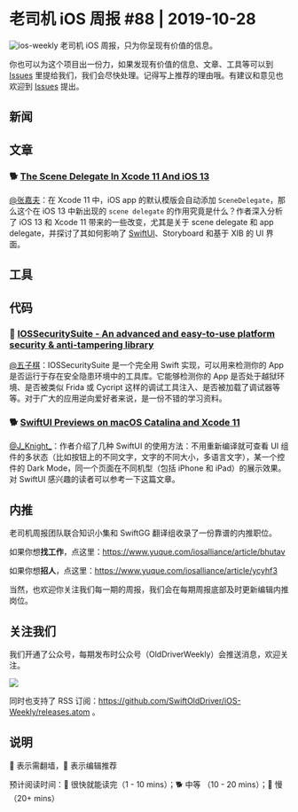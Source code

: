 # 老司机 iOS 周报 #88 | 2019-10-28

![ios-weekly](https://github.com/SwiftOldDriver/iOS-Weekly/blob/master/assets/ios-weekly.png?raw=true)
老司机 iOS 周报，只为你呈现有价值的信息。

你也可以为这个项目出一份力，如果发现有价值的信息、文章、工具等可以到 [Issues](https://github.com/SwiftOldDriver/iOS-Weekly/issues) 里提给我们，我们会尽快处理。记得写上推荐的理由哦。有建议和意见也欢迎到 [Issues](https://github.com/SwiftOldDriver/iOS-Weekly/issues) 提出。




## 新闻



## 文章

### 🐕 [The Scene Delegate In Xcode 11 And iOS 13](https://learnappmaking.com/scene-delegate-app-delegate-xcode-11-ios-13/?utm_campaign=iOS%2BDev%2BWeekly&utm_medium=web&utm_source=iOS%2BDev%2BWeekly%2BIssue%2B426)

[@张嘉夫](https://github.com/josephchang10)：在 Xcode 11 中，iOS app 的默认模版会自动添加 `SceneDelegate`，那么这个在 iOS 13 中新出现的 `scene delegate` 的作用究竟是什么？作者深入分析了 iOS 13 和 Xcode 11 带来的一些改变，尤其是关于 scene delegate 和 app delegate，并探讨了其如何影响了 [SwiftUI](https://learnappmaking.com/swiftui-getting-started-how-to-ios-swift/)、Storyboard 和基于 XIB 的 UI 界面。

## 工具

## 代码

### 🌟 [IOSSecuritySuite -  An advanced and easy-to-use platform security & anti-tampering library](https://github.com/securing/IOSSecuritySuite)

[@五子棋](https://satanwoo.github.io)：IOSSecuritySuite 是一个完全用 Swift 实现，可以用来检测你的 App 是否运行于存在安全隐患环境中的工具库。它能够检测你的 App 是否处于越狱环境、是否被类似 Frida 或 Cycript 这样的调试工具注入、是否被加载了调试器等等。对于广大的应用逆向爱好者来说，是一份不错的学习资料。

### 🐕 [Swift​UI Previews on macOS Catalina and Xcode 11](https://nshipster.com/swiftui-previews/)

[@J_Knight_](https://github.com/knightsj)：作者介绍了几种 SwiftUI 的使用方法：不用重新编译就可查看 UI 组件的多状态（比如按钮上的不同文字，文字的不同大小，多语言文字），某一个控件的 Dark Mode，同一个页面在不同机型（包括 iPhone 和 iPad）的展示效果。对 SwiftUI 感兴趣的读者可以参考一下这篇文章。

## 内推

老司机周报团队联合知识小集和 SwiftGG 翻译组收录了一份靠谱的内推职位。

如果你想**找工作**，点这里：https://www.yuque.com/iosalliance/article/bhutav

如果你想**招人**，点这里：https://www.yuque.com/iosalliance/article/ycyhf3

当然，也欢迎你关注我们每一期的周报，我们会在每期周报底部及时更新编辑内推岗位。

## 关注我们

我们开通了公众号，每期发布时公众号（OldDriverWeekly）会推送消息，欢迎关注。

![](https://github.com/SwiftOldDriver/iOS-Weekly/blob/master/assets/qrcode_for_wechat.jpg?raw=true)

同时也支持了 RSS 订阅：https://github.com/SwiftOldDriver/iOS-Weekly/releases.atom 。

## 说明

🚧 表示需翻墙，🌟 表示编辑推荐

预计阅读时间：🐎 很快就能读完（1 - 10 mins）；🐕 中等 （10 - 20 mins）；🐢 慢（20+ mins）


